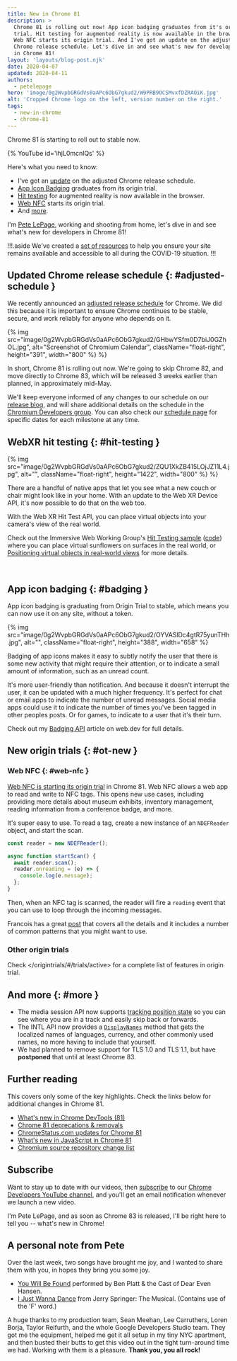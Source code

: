 ```yaml
---
title: New in Chrome 81
description: >
  Chrome 81 is rolling out now! App icon badging graduates from it's origin
  trial. Hit testing for augmented reality is now available in the browser.
  Web NFC starts its origin trial. And I've got an update on the adjusted
  Chrome release schedule. Let's dive in and see what's new for developers
  in Chrome 81!
layout: 'layouts/blog-post.njk'
date: 2020-04-07
updated: 2020-04-11
authors:
  - petelepage
hero: 'image/0g2WvpbGRGdVs0aAPc6ObG7gkud2/W9PRB9OCSMvxfDZRAOiK.jpg'
alt: 'Cropped Chrome logo on the left, version number on the right.'
tags:
  - new-in-chrome
  - chrome-81
---
```


Chrome 81 is starting to roll out to stable now.

{% YouTube id='ihjL0mcnlQs' %}

Here's what you need to know:

* I've got an [update](#adjusted-schedule) on the adjusted Chrome release
  schedule.
* [App Icon Badging](#badging) graduates from its origin trial.
* [Hit testing](#hit-testing) for augmented reality is now available in the
  browser.
* [Web NFC](#web-nfc) starts its origin trial.
* And [more](#more).

I'm [Pete LePage](https://twitter.com/petele), working and shooting from home,
let's dive in and see what's new for developers in Chrome 81!

!!!.aside
We've created a [set of resources](https://web.dev/covid19) to help you
ensure your site remains available and accessible to all during the COVID-19
situation.
!!!

## Updated Chrome release schedule {: #adjusted-schedule }

We recently announced an [adjusted release schedule][sched-adjust] for Chrome.
We did this because it is important to ensure Chrome continues to be stable,
secure, and work reliably for anyone who depends on it.

{% img src="image/0g2WvpbGRGdVs0aAPc6ObG7gkud2/GHbwYSfm0D7biJ0GZhOL.jpg", alt="Screenshot of Chromium Calendar", className="float-right", height="391", width="800" %} %}

In short, Chrome 81 is rolling out now. We're going to skip Chrome 82, and move
directly to Chrome 83, which will be released 3 weeks earlier than planned,
in approximately mid-May.

We'll keep everyone informed of any changes to our schedule on our
[release blog][cr-release-blog], and will share additional details on the
schedule in the [Chromium Developers group][cr-dev]. You can also check our
[schedule page][cr-schedule] for specific dates for each milestone at any time.

[sched-adjust]: https://chromereleases.googleblog.com/2020/03/upcoming-chrome-and-chrome-os-releases.html
[cr-release-blog]: https://chromereleases.googleblog.com/
[cr-dev]: https://groups.google.com/a/chromium.org/g/chromium-dev
[cr-schedule]: https://chromiumdash.appspot.com/schedule

## WebXR hit testing {: #hit-testing }

{% img src="image/0g2WvpbGRGdVs0aAPc6ObG7gkud2/ZQU1XkZB415LOjJZ11L4.jpg", alt="", className="float-right", height="1422", width="800" %} %}

There are a handful of native apps that let you see what a new couch or chair
might look like in your home. With an update to the Web XR Device API, it's
now possible to do that on the web too.

With the Web XR Hit Test API, you can place virtual objects into your camera's
view of the real world.

Check out the Immersive Web Working Group's [Hit Testing sample][ht-sample]
([code][ht-sample-code]) where you can place virtual sunflowers on surfaces in
the real world, or [Positioning virtual objects in real-world views][hit-test-article]
for more details.

<br style="clear:both;">

## App icon badging {: #badging }

App icon badging is graduating from Origin Trial to stable, which means you
can now use it on any site, without a token.

{% img src="image/0g2WvpbGRGdVs0aAPc6ObG7gkud2/OYVASlDc4gtR75yunTHh.jpg", alt="", className="float-right", height="388", width="658" %}

Badging of app icons makes it easy to subtly notify the user that there is
some new activity that might require their attention, or to indicate a small
amount of information, such as an unread count.

It's more user-friendly than notification. And because it doesn't interrupt
the user, it can be updated with a much higher frequency. It's perfect for
chat or email apps to indicate the number of unread messages. Social media
apps could use it to indicate the number of times you've been tagged in other
peoples posts.  Or for games, to indicate to a user that it's their turn.

Check out my [Badging API][wd-badging] article on web.dev for full details.

## New origin trials {: #ot-new }

### Web NFC {: #web-nfc }

[Web NFC is starting its origin trial][nfc-ot] in Chrome 81. Web NFC allows a
web app to read and write to NFC tags. This opens new use cases, including
providing more details about museum exhibits, inventory management, reading
information from a conference badge, and more.

It's super easy to use. To read a tag, create a new instance of an `NDEFReader`
object, and start the scan.

```js
const reader = new NDEFReader();

async function startScan() {
  await reader.scan();
  reader.onreading = (e) => {
    console.log(e.message);
  };
}
```

Then, when an NFC tag is scanned, the reader will fire a `reading` event that you
can use to loop through the incoming messages.

Francois has a great [post][wd-nfc] that covers all the details and it
includes a number of common patterns that you might want to use.

### Other origin trials

Check </origintrials/#/trials/active> for
a complete list of features in origin trial.

## And more {: #more }

* The media session API now supports [tracking position state][ms-tracking] so
  you can see where you are in a track and easily skip back or forwards.
* The INTL API now provides a [`DisplayNames`][intl-display-names] method that
  gets the localized names of languages, currency, and other commonly used
  names, no more having to include that yourself.
* We had planned to remove support for TLS 1.0 and TLS 1.1, but have
  **postponed** that until at least Chrome 83.

## Further reading

This covers only some of the key highlights. Check the links below for
additional changes in Chrome 81.

* [What's new in Chrome DevTools (81)](https://developers.google.com/web/updates/2020/01/devtools)
* [Chrome 81 deprecations & removals](https://developers.google.com/web/updates/2020/02/chrome-81-deps-rems)
* [ChromeStatus.com updates for Chrome 81](https://www.chromestatus.com/features#milestone%3D81)
* [What's new in JavaScript in Chrome 81](https://v8.dev/blog/v8-release-81)
* [Chromium source repository change list](https://chromium.googlesource.com/chromium/src/+log/80.0.3987.87..81.0.4044.99)

## Subscribe

Want to stay up to date with our videos, then [subscribe](https://goo.gl/6FP1a5)
to our [Chrome Developers YouTube channel](https://www.youtube.com/user/ChromeDevelopers/),
and you'll get an email notification whenever we launch a new video.

I'm Pete LePage, and as soon as Chrome 83 is released, I'll be right
here to tell you -- what's new in Chrome!

## A personal note from Pete

Over the last week, two songs have brought me joy, and I wanted to share them
with you, in hopes they bring you some joy.

* [You Will Be Found](https://www.youtube.com/watch?v=_10msPMEick&t=113)
  performed by Ben Platt & the Cast of Dear Even Hansen.
* [I Just Wanna Dance](https://www.youtube.com/watch?v=PSeJ6wfqhsw)
  from Jerry Springer: The Musical. (Contains use of the 'F' word.)

A huge thanks to my production team, Sean Meehan, Lee Carruthers, Loren Borja,
Taylor Reifurth, and the whole Google Developers Studio team. They got me the
equipment, helped me get it all setup in my tiny NYC apartment, and then
busted their butts to get this video out in the tight turn-around time we had.
Working with them is a pleasure. **Thank you, you all rock!**

[nfc-ot]: /origintrials/#/view_trial/236438980436951041
[ms-tracking]: https://googlechrome.github.io/samples/media-session/video.html
[intl-display-names]: https://github.com/tc39/proposal-intl-displaynames
[wd-nfc]: https://web.dev/nfc/
[wd-badging]: https://web.dev/badging-api/
[ms-form]: https://blogs.windows.com/msedgedev/2019/10/15/form-controls-microsoft-edge-chromium/
[hit-test-article]: https://web.dev/ar-hit-test/
[ht-sample]: https://immersive-web.github.io/webxr-samples/hit-test.html
[ht-sample-code]: https://github.com/immersive-web/webxr-samples/blob/master/hit-test.html
[amazon-nfc-stickers]: https://www.amazon.com/s?k=nfc+stickers
